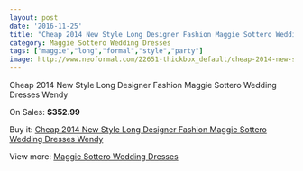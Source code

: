```yaml
---
layout: post
date: '2016-11-25'
title: "Cheap 2014 New Style Long Designer Fashion Maggie Sottero Wedding Dresses Wendy"
category: Maggie Sottero Wedding Dresses
tags: ["maggie","long","formal","style","party"]
image: http://www.neoformal.com/22651-thickbox_default/cheap-2014-new-style-long-designer-fashion-maggie-sottero-wedding-dresses-wendy.jpg
---
```

Cheap 2014 New Style Long Designer Fashion Maggie Sottero Wedding Dresses Wendy

On Sales: **$352.99**
<a href="https://www.neoformal.com/en/maggie-sottero-wedding-dresses-2014/7523-cheap-2014-new-style-long-designer-fashion-maggie-sottero-wedding-dresses-wendy.html"><amp-img layout="responsive" width="600" height="600" src="//www.neoformal.com/22651-thickbox_default/cheap-2014-new-style-long-designer-fashion-maggie-sottero-wedding-dresses-wendy.jpg" alt="Cheap 2014 New Style Long Designer Fashion Maggie Sottero Wedding Dresses Wendy 0" /></a>
<a href="https://www.neoformal.com/en/maggie-sottero-wedding-dresses-2014/7523-cheap-2014-new-style-long-designer-fashion-maggie-sottero-wedding-dresses-wendy.html"><amp-img layout="responsive" width="600" height="600" src="//www.neoformal.com/22652-thickbox_default/cheap-2014-new-style-long-designer-fashion-maggie-sottero-wedding-dresses-wendy.jpg" alt="Cheap 2014 New Style Long Designer Fashion Maggie Sottero Wedding Dresses Wendy 1" /></a>
<a href="https://www.neoformal.com/en/maggie-sottero-wedding-dresses-2014/7523-cheap-2014-new-style-long-designer-fashion-maggie-sottero-wedding-dresses-wendy.html"><amp-img layout="responsive" width="600" height="600" src="//www.neoformal.com/22653-thickbox_default/cheap-2014-new-style-long-designer-fashion-maggie-sottero-wedding-dresses-wendy.jpg" alt="Cheap 2014 New Style Long Designer Fashion Maggie Sottero Wedding Dresses Wendy 2" /></a>

Buy it: [Cheap 2014 New Style Long Designer Fashion Maggie Sottero Wedding Dresses Wendy](https://www.neoformal.com/en/maggie-sottero-wedding-dresses-2014/7523-cheap-2014-new-style-long-designer-fashion-maggie-sottero-wedding-dresses-wendy.html "Cheap 2014 New Style Long Designer Fashion Maggie Sottero Wedding Dresses Wendy")

View more: [Maggie Sottero Wedding Dresses](https://www.neoformal.com/en/123-maggie-sottero-wedding-dresses-2014 "Maggie Sottero Wedding Dresses")